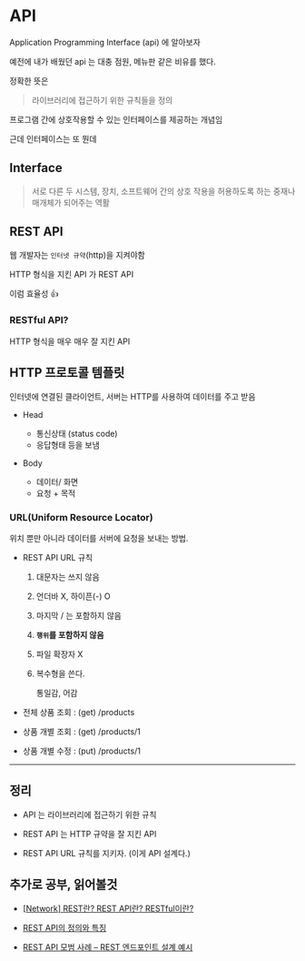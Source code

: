 # API

Application Programming Interface (api) 에 알아보자

예전에 내가 배웠던 api 는 대충 점원, 메뉴판 같은 비유를 했다.

정확한 뜻은

> 라이브러리에 접근하기 위한 규칙들을 정의

프로그램 간에 상호작용할 수 있는 인터페이스를 제공하는 개념임

근데 인터페이스는 또 뭔데

## Interface

> 서로 다른 두 시스템, 장치, 소프트웨어 간의 상호 작용을 허용하도록 하는 중재나 매개체가 되어주는 역활

## REST API

웹 개발자는 `인터넷 규약`(http)을 지켜야함

HTTP 형식을 지킨 API 가 REST API

이럼 효율성 👍

### RESTful API?

HTTP 형식을 매우 매우 잘 지킨 API

## HTTP 프로토콜 템플릿

인터넷에 연결된 클라이언트, 서버는 HTTP를 사용하여 데이터를 주고 받음

- Head

  - 통신상태 (status code)
  - 응답형태
    등을 보냄

- Body

  - 데이터/ 화면
  - 요청 + 목적

### URL(Uniform Resource Locator)

위치 뿐만 아니라 데이터를 서버에 요청을 보내는 방법.

- REST API URL 규칙

  1. 대문자는 쓰지 않음

  2. 언더바 X, 하이픈(-) O

  3. 마지막 / 는 포함하지 않음

  4. **`행위`를 포함하지 않음**

  5. 파일 확장자 X

  6. 복수형을 쓴다.

     통일감, 어감

- 전체 상품 조회 : (get) /products

- 상품 개별 조회 : (get) /products/1

- 상품 개별 수정 : (put) /products/1

---

## 정리

- API 는 라이브러리에 접근하기 위한 규칙

- REST API 는 HTTP 규약을 잘 지킨 API

- REST API URL 규칙를 지키자. (이게 API 설계다.)

## 추가로 공부, 읽어볼것

- [[Network] REST란? REST API란? RESTful이란?](https://velog.io/@seokkitdo/Network-REST란-REST-API란-RESTful이란)

- [REST API의 정의와 특징](https://velog.io/@nias0327/REST-API의-정의와-특징)

- [REST API 모범 사례 – REST 엔드포인트 설계 예시](https://www.freecodecamp.org/korean/news/rest-api-mobeom-sarye-rest-endeupointeu-seolgye-yesi/)
